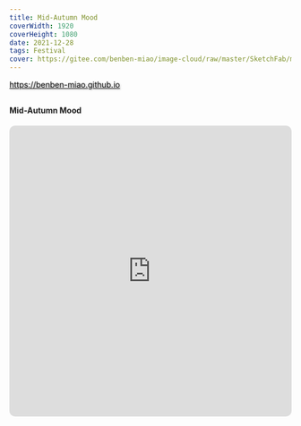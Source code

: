```yaml
---
title: Mid-Autumn Mood
coverWidth: 1920
coverHeight: 1080
date: 2021-12-28
tags: Festival
cover: https://gitee.com/benben-miao/image-cloud/raw/master/SketchFab/midautumn-moon.jpg
---
```


<!-- <div style="background-color: #eeeeee; width: 120px; padding:5px 20px; border-radius: 3px;">Read More</div> -->
<!-- more -->

<div class="card">
  <a href="https://benben-miao.github.io" style="text-shadow: 1px 1px 3px #888;">https://benben-miao.github.io</a>
</div>

## 
#### Mid-Autumn Mood

<div class="frame">
  <iframe frameborder="0" allowfullscreen mozallowfullscreen="true" webkitallowfullscreen="true" allow="fullscreen; autoplay; vr" 
  style="width: 100%; height: 520px; border-radius: 10px;" 
  src="https://sketchfab.com/models/1bc61d056d934523a3de63d713ce3377/embed?autospin=1">
  </iframe>
</div>